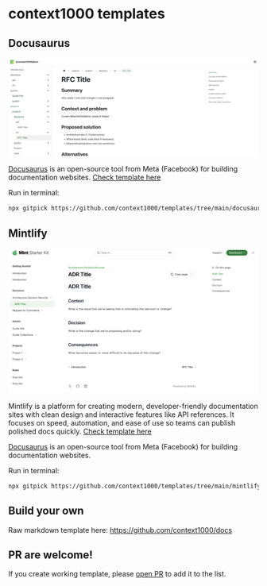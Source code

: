 # context1000 templates

## Docusaurus

![Docusaurus](static/docusaurus-screenshot.png)

<a href="https://docusaurus.io/" target="_blank">Docusaurus</a> is an open-source tool from Meta (Facebook) for building documentation websites. [Check template here ](./docusaurus)

Run in terminal:

```sh
npx gitpick https://github.com/context1000/templates/tree/main/docusaurus my-cool-project
```

## Mintlify

![Mintlify](static/mintlify-screenshot.png)

Mintlify is a platform for creating modern, developer-friendly documentation sites with clean design and interactive features like API references. It focuses on speed, automation, and ease of use so teams can publish polished docs quickly. [Check template here ](./mintlify)

<a href="https://mintlify.com/" target="_blank">Docusaurus</a> is an open-source tool from Meta (Facebook) for building documentation websites.

Run in terminal:

```sh
npx gitpick https://github.com/context1000/templates/tree/main/mintlify my-cool-project
```

## Build your own

Raw markdown template here: <https://github.com/context1000/docs>

## PR are welcome!

If you create working template, please [open PR](https://github.com/context1000/templates/pulls) to add it to the list.
